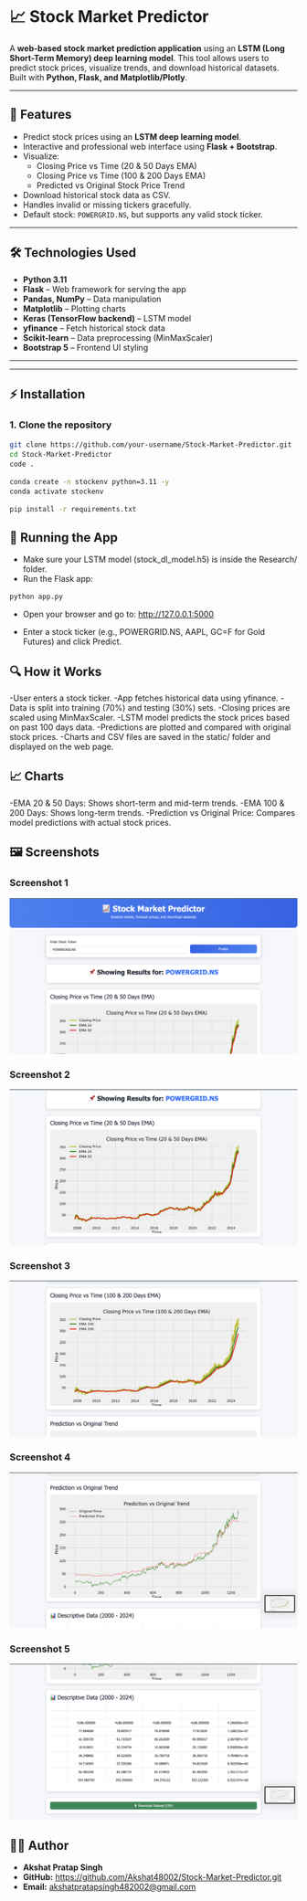 # 📈 Stock Market Predictor

A **web-based stock market prediction application** using an **LSTM (Long Short-Term Memory) deep learning model**. This tool allows users to predict stock prices, visualize trends, and download historical datasets. Built with **Python, Flask, and Matplotlib/Plotly**.

---

## 🚀 Features

- Predict stock prices using an **LSTM deep learning model**.
- Interactive and professional web interface using **Flask + Bootstrap**.
- Visualize:
  - Closing Price vs Time (20 & 50 Days EMA)
  - Closing Price vs Time (100 & 200 Days EMA)
  - Predicted vs Original Stock Price Trend
- Download historical stock data as CSV.
- Handles invalid or missing tickers gracefully.
- Default stock: `POWERGRID.NS`, but supports any valid stock ticker.

---

## 🛠️ Technologies Used

- **Python 3.11**
- **Flask** – Web framework for serving the app
- **Pandas, NumPy** – Data manipulation
- **Matplotlib** – Plotting charts
- **Keras (TensorFlow backend)** – LSTM model
- **yfinance** – Fetch historical stock data
- **Scikit-learn** – Data preprocessing (MinMaxScaler)
- **Bootstrap 5** – Frontend UI styling

---

---

## ⚡ Installation

### 1. Clone the repository

```bash
git clone https://github.com/your-username/Stock-Market-Predictor.git
cd Stock-Market-Predictor
code .
```

```bash
conda create -n stockenv python=3.11 -y
conda activate stockenv
```

```bash
pip install -r requirements.txt
```

## 🏃 Running the App
- Make sure your LSTM model (stock_dl_model.h5) is inside the Research/ folder.
- Run the Flask app:
```bash
python app.py
```
- Open your browser and go to:
http://127.0.0.1:5000

- Enter a stock ticker (e.g., POWERGRID.NS, AAPL, GC=F for Gold Futures) and click Predict.


## 🔍 How it Works
-User enters a stock ticker.
-App fetches historical data using yfinance.
-Data is split into training (70%) and testing (30%) sets.
-Closing prices are scaled using MinMaxScaler.
-LSTM model predicts the stock prices based on past 100 days data.
-Predictions are plotted and compared with original stock prices.
-Charts and CSV files are saved in the static/ folder and displayed on the web page.

## 📈 Charts
-EMA 20 & 50 Days: Shows short-term and mid-term trends.
-EMA 100 & 200 Days: Shows long-term trends.
-Prediction vs Original Price: Compares model predictions with actual stock prices.

## 🖼️ Screenshots

### Screenshot 1
![SS_1](screenshots/SS_1.png)

### Screenshot 2
![SS_2](screenshots/SS_2.png)

### Screenshot 3
![SS_3](screenshots/SS_3.png)

### Screenshot 4
![SS_4](screenshots/SS_4.png)

### Screenshot 5
![SS_5](screenshots/SS_5.png)


## 👨‍💻 Author
- **Akshat Pratap Singh**
- **GitHub:** https://github.com/Akshat48002/Stock-Market-Predictor.git
- **Email:** akshatpratapsingh482002@gmail.com 